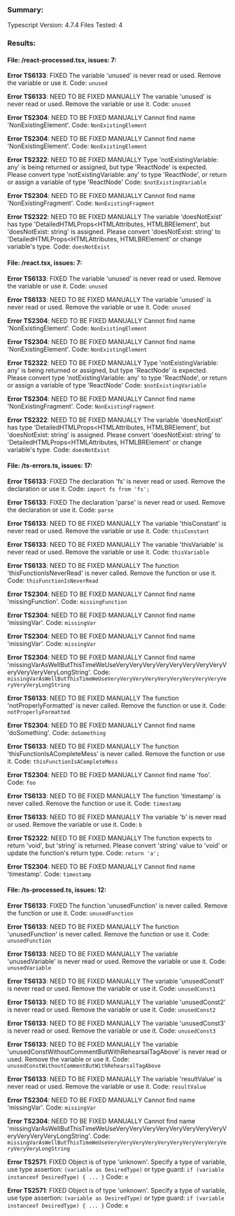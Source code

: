 ### Summary:
Typescript Version: 4.7.4
Files Tested: 4

### Results:

#### File: /react-processed.tsx, issues: 7:

**Error TS6133**: FIXED
The variable 'unused' is never read or used. Remove the variable or use it.
Code: `unused`

**Error TS6133**: NEED TO BE FIXED MANUALLY
The variable 'unused' is never read or used. Remove the variable or use it.
Code: `unused`

**Error TS2304**: NEED TO BE FIXED MANUALLY
Cannot find name 'NonExistingElement'.
Code: `NonExistingElement`

**Error TS2304**: NEED TO BE FIXED MANUALLY
Cannot find name 'NonExistingElement'.
Code: `NonExistingElement`

**Error TS2322**: NEED TO BE FIXED MANUALLY
Type 'notExistingVariable: any' is being returned or assigned, but type 'ReactNode' is expected. Please convert type 'notExistingVariable: any' to type 'ReactNode', or return or assign a variable of type 'ReactNode'
Code: `$notExistingVariable`

**Error TS2304**: NEED TO BE FIXED MANUALLY
Cannot find name 'NonExistingFragment'.
Code: `NonExistingFragment`

**Error TS2322**: NEED TO BE FIXED MANUALLY
The variable 'doesNotExist' has type 'DetailedHTMLProps<HTMLAttributes<HTMLBRElement>, HTMLBRElement', but 'doesNotExist: string' is assigned. Please convert 'doesNotExist: string' to 'DetailedHTMLProps<HTMLAttributes<HTMLBRElement>, HTMLBRElement' or change variable's type.
Code: `doesNotExist`

#### File: /react.tsx, issues: 7:

**Error TS6133**: FIXED
The variable 'unused' is never read or used. Remove the variable or use it.
Code: `unused`

**Error TS6133**: NEED TO BE FIXED MANUALLY
The variable 'unused' is never read or used. Remove the variable or use it.
Code: `unused`

**Error TS2304**: NEED TO BE FIXED MANUALLY
Cannot find name 'NonExistingElement'.
Code: `NonExistingElement`

**Error TS2304**: NEED TO BE FIXED MANUALLY
Cannot find name 'NonExistingElement'.
Code: `NonExistingElement`

**Error TS2322**: NEED TO BE FIXED MANUALLY
Type 'notExistingVariable: any' is being returned or assigned, but type 'ReactNode' is expected. Please convert type 'notExistingVariable: any' to type 'ReactNode', or return or assign a variable of type 'ReactNode'
Code: `$notExistingVariable`

**Error TS2304**: NEED TO BE FIXED MANUALLY
Cannot find name 'NonExistingFragment'.
Code: `NonExistingFragment`

**Error TS2322**: NEED TO BE FIXED MANUALLY
The variable 'doesNotExist' has type 'DetailedHTMLProps<HTMLAttributes<HTMLBRElement>, HTMLBRElement', but 'doesNotExist: string' is assigned. Please convert 'doesNotExist: string' to 'DetailedHTMLProps<HTMLAttributes<HTMLBRElement>, HTMLBRElement' or change variable's type.
Code: `doesNotExist`

#### File: /ts-errors.ts, issues: 17:

**Error TS6133**: FIXED
The declaration 'fs' is never read or used. Remove the declaration or use it.
Code: `import fs from 'fs';`

**Error TS6133**: FIXED
The declaration 'parse' is never read or used. Remove the declaration or use it.
Code: `parse`

**Error TS6133**: NEED TO BE FIXED MANUALLY
The variable 'thisConstant' is never read or used. Remove the variable or use it.
Code: `thisConstant`

**Error TS6133**: NEED TO BE FIXED MANUALLY
The variable 'thisVariable' is never read or used. Remove the variable or use it.
Code: `thisVariable`

**Error TS6133**: NEED TO BE FIXED MANUALLY
The function 'thisFunctionIsNeverRead' is never called. Remove the function or use it.
Code: `thisFunctionIsNeverRead`

**Error TS2304**: NEED TO BE FIXED MANUALLY
Cannot find name 'missingFunction'.
Code: `missingFunction`

**Error TS2304**: NEED TO BE FIXED MANUALLY
Cannot find name 'missingVar'.
Code: `missingVar`

**Error TS2304**: NEED TO BE FIXED MANUALLY
Cannot find name 'missingVar'.
Code: `missingVar`

**Error TS2304**: NEED TO BE FIXED MANUALLY
Cannot find name 'missingVarAsWellButThisTimeWeUseVeryVeryVeryVeryVeryVeryVeryVeryVeryVeryVeryVeryLongString'.
Code: `missingVarAsWellButThisTimeWeUseVeryVeryVeryVeryVeryVeryVeryVeryVeryVeryVeryVeryLongString`

**Error TS6133**: NEED TO BE FIXED MANUALLY
The function 'notProperlyFormatted' is never called. Remove the function or use it.
Code: `notProperlyFormatted`

**Error TS2304**: NEED TO BE FIXED MANUALLY
Cannot find name 'doSomething'.
Code: `doSomething`

**Error TS6133**: NEED TO BE FIXED MANUALLY
The function 'thisFunctionIsACompleteMess' is never called. Remove the function or use it.
Code: `thisFunctionIsACompleteMess`

**Error TS2304**: NEED TO BE FIXED MANUALLY
Cannot find name 'foo'.
Code: `foo`

**Error TS6133**: NEED TO BE FIXED MANUALLY
The function 'timestamp' is never called. Remove the function or use it.
Code: `timestamp`

**Error TS6133**: NEED TO BE FIXED MANUALLY
The variable 'b' is never read or used. Remove the variable or use it.
Code: `b`

**Error TS2322**: NEED TO BE FIXED MANUALLY
The function expects to return 'void', but 'string' is returned. Please convert 'string' value to 'void' or update the function's return type.
Code: `return 'a';`

**Error TS2304**: NEED TO BE FIXED MANUALLY
Cannot find name 'timestamp'.
Code: `timestamp`

#### File: /ts-processed.ts, issues: 12:

**Error TS6133**: FIXED
The function 'unusedFunction' is never called. Remove the function or use it.
Code: `unusedFunction`

**Error TS6133**: NEED TO BE FIXED MANUALLY
The function 'unusedFunction' is never called. Remove the function or use it.
Code: `unusedFunction`

**Error TS6133**: NEED TO BE FIXED MANUALLY
The variable 'unusedVariable' is never read or used. Remove the variable or use it.
Code: `unusedVariable`

**Error TS6133**: NEED TO BE FIXED MANUALLY
The variable 'unusedConst1' is never read or used. Remove the variable or use it.
Code: `unusedConst1`

**Error TS6133**: NEED TO BE FIXED MANUALLY
The variable 'unusedConst2' is never read or used. Remove the variable or use it.
Code: `unusedConst2`

**Error TS6133**: NEED TO BE FIXED MANUALLY
The variable 'unusedConst3' is never read or used. Remove the variable or use it.
Code: `unusedConst3`

**Error TS6133**: NEED TO BE FIXED MANUALLY
The variable 'unusedConstWithoutCommentButWithRehearsalTagAbove' is never read or used. Remove the variable or use it.
Code: `unusedConstWithoutCommentButWithRehearsalTagAbove`

**Error TS6133**: NEED TO BE FIXED MANUALLY
The variable 'resultValue' is never read or used. Remove the variable or use it.
Code: `resultValue`

**Error TS2304**: NEED TO BE FIXED MANUALLY
Cannot find name 'missingVar'.
Code: `missingVar`

**Error TS2304**: NEED TO BE FIXED MANUALLY
Cannot find name 'missingVarAsWellButThisTimeWeUseVeryVeryVeryVeryVeryVeryVeryVeryVeryVeryVeryVeryLongString'.
Code: `missingVarAsWellButThisTimeWeUseVeryVeryVeryVeryVeryVeryVeryVeryVeryVeryVeryVeryLongString`

**Error TS2571**: FIXED
Object is of type 'unknown'. Specify a type of variable, use type assertion: `(variable as DesiredType)` or type guard: `if (variable instanceof DesiredType) { ... }`
Code: `e`

**Error TS2571**: FIXED
Object is of type 'unknown'. Specify a type of variable, use type assertion: `(variable as DesiredType)` or type guard: `if (variable instanceof DesiredType) { ... }`
Code: `e`
